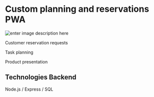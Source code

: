# Custom planning and reservations PWA

![enter image description here](https://github.com/Matvienkoa/AFC-Detailing-Frontend/blob/master/src/assets/images/screen.PNG?raw=true)

Customer reservation requests

Task planning

Product presentation

## Technologies Backend

Node.js / Express / SQL